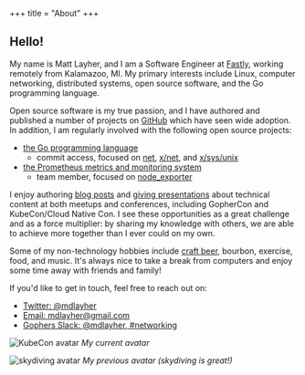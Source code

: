 +++
title = "About"
+++

## Hello!

My name is Matt Layher, and I am a Software Engineer at [Fastly](https://fastly.com),
working remotely from Kalamazoo, MI. My primary interests include Linux,
computer networking, distributed systems, open source software, and the Go
programming language.

Open source software is my true passion, and I have authored and published
a number of projects on [GitHub](https://github.com/mdlayher) which have seen
wide adoption. In addition, I am regularly involved with the following open
source projects:

- [the Go programming language](https://golang.org/)
  - commit access, focused on [net](https://golang.org/pkg/net/),
  [x/net](https://godoc.org/golang.org/x/net), and
  [x/sys/unix](https://godoc.org/golang.org/x/sys/unix)
- [the Prometheus metrics and monitoring system](https://prometheus.io/)
  - team member, focused on [node_exporter](https://github.com/prometheus/node_exporter)

I enjoy authoring [blog posts](/blog) and [giving presentations](/#talks) about
technical content at both meetups and conferences, including GopherCon and
KubeCon/Cloud Native Con. I see these opportunities as a great challenge and as
a force multiplier: by sharing my knowledge with others, we are able to achieve
more together than I ever could on my own.

Some of my non-technology hobbies include [craft beer](https://untappd.com/user/mdlayher),
bourbon, exercise, food, and music. It's always nice to take a break from computers
and enjoy some time away with friends and family!

If you'd like to get in touch, feel free to reach out on:

- [Twitter: @mdlayher](https://twitter.com/mdlayher)
- [Email: mdlayher@gmail.com](mailto:mdlayher@gmail.com)
- [Gophers Slack: @mdlayher, #networking](https://invite.slack.golangbridge.org/)

![KubeCon avatar](/img/avatar/kubecon.jpg)
*My current avatar*

![skydiving avatar](/img/avatar/skydiving.jpg)
*My previous avatar (skydiving is great!)*
